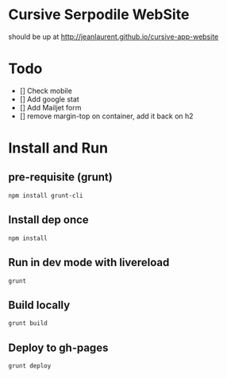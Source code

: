 # Cursive Serpodile WebSite

should be up at http://jeanlaurent.github.io/cursive-app-website

# Todo

  * [] Check mobile 
  * [] Add google stat
  * [] Add Mailjet form
  * [] remove margin-top on container, add it back on h2

# Install and Run

## pre-requisite (grunt)
```
npm install grunt-cli
```

## Install dep once
```
npm install
````

## Run in dev mode with livereload
```
grunt
```

## Build locally
```
grunt build
```

## Deploy to gh-pages
```
grunt deploy
````

